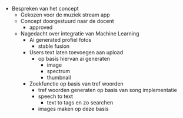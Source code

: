 - Bespreken van het concept
	- Gekozen voor de muziek stream app
	- Concept doorgestuurd naar de docent
		- approved
	- Nagedacht over integratie van Machine Learning
		- Ai generated profiel fotos
			- stable fusion
		- Users text laten toevoegen aan upload
			- op basis hiervan ai generaten
				- image
				- spectrum
				- thumbnail
		- Zoekfunctie op basis van tref woorden
			- tref woorden generaten op basis van song implementatie
			- speech to text
				- text to tags en zo searchen
			- images maken op deze basis